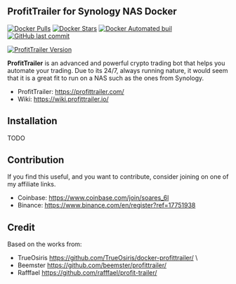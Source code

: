 ProfitTrailer for Synology NAS Docker
-------------------------------------

[![Docker Pulls](https://img.shields.io/docker/pulls/canecasama/profittrailer.svg)](https://hub.docker.com/r/canecasama/profittrailer/) [![Docker Stars](https://img.shields.io/docker/stars/canecasama/profittrailer.svg)](https://hub.docker.com/r/canecasama/profittrailer/) [![Docker Automated buil](https://img.shields.io/docker/automated/canecasama/profittrailer.svg)](https://hub.docker.com/r/canecasama/profittrailer/) [![GitHub last commit](https://img.shields.io/github/last-commit/canecasama/profittrailer_nas.svg)](https://github.com/canecasama/profittrailer_nas)

[![ProfitTrailer Version](https://img.shields.io/badge/profittrailer%20version-2.4.55-green)](https://github.com/canecasama/profittrailer_nas)

**ProfitTrailer** is an advanced and powerful crypto trading bot that helps you automate your trading.
Due to its 24/7, always running nature, it would seem that it is a great fit to run on a NAS such as the ones from Synology.

* ProfitTrailer: https://profittrailer.com/
* Wiki: https://wiki.profittrailer.io/

Installation
------------

TODO

Contribution
------------

If you find this useful, and you want to contribute, consider joining on one of my affiliate links.

* Coinbase: https://www.coinbase.com/join/soares_6l
* Binance: https://www.binance.com/en/register?ref=17751938

Credit
------

Based on the works from:

 * TrueOsiris https://github.com/TrueOsiris/docker-profittrailer/ \
 * Beemster https://github.com/beemster/profittrailer/
 * Rafffael https://github.com/rafffael/profit-trailer/
